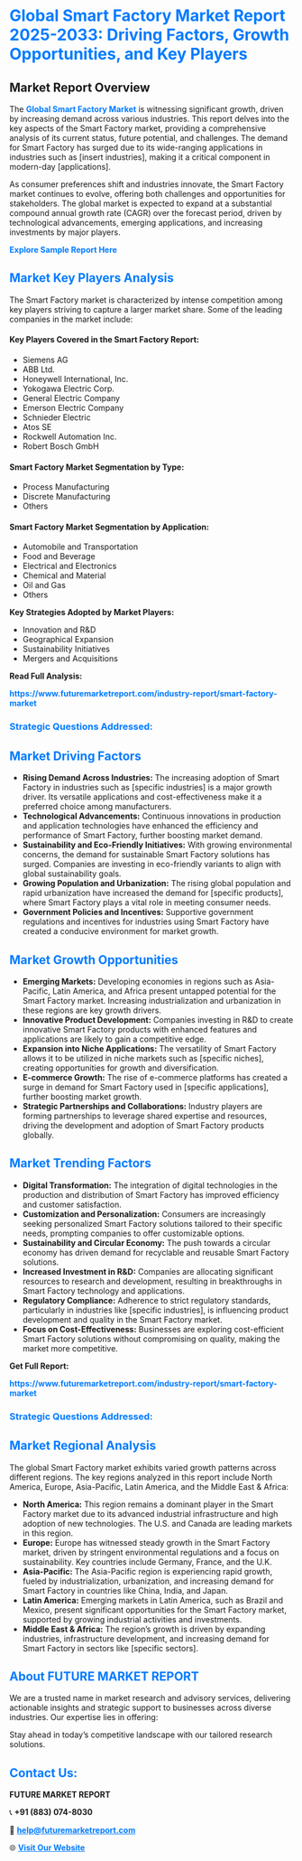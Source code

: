 <h1 style="color: #007BFF;">Global Smart Factory Market Report 2025-2033: Driving Factors, Growth Opportunities, and Key Players</h1>

<section id="overview">
<h2>Market Report Overview</h2>
<p>The <a href="https://www.futuremarketreport.com/industry-report/smart-factory-market" style="color: #007BFF; text-decoration: none;"><strong>Global Smart Factory Market</strong></a> is witnessing significant growth, driven by increasing demand across various industries. This report delves into the key aspects of the Smart Factory market, providing a comprehensive analysis of its current status, future potential, and challenges. The demand for Smart Factory has surged due to its wide-ranging applications in industries such as [insert industries], making it a critical component in modern-day [applications].</p>
<p>As consumer preferences shift and industries innovate, the Smart Factory market continues to evolve, offering both challenges and opportunities for stakeholders. The global market is expected to expand at a substantial compound annual growth rate (CAGR) over the forecast period, driven by technological advancements, emerging applications, and increasing investments by major players.</p>
</section>

<section id="overview">
<p><a href="https://www.futuremarketreport.com/request-sample/reportId=58885" style="color: #007BFF; text-decoration: none;"><strong>Explore Sample Report Here</strong></a></p>
</section>

<section id="key-players">
<h2 style="color: #007BFF;">Market Key Players Analysis</h2>
<p>The Smart Factory market is characterized by intense competition among key players striving to capture a larger market share. Some of the leading companies in the market include:</p>
<h4>Key Players Covered in the Smart Factory Report:</h4>
<ul><li>Siemens AG</li><li>ABB Ltd.</li><li>Honeywell International, Inc.</li><li>Yokogawa Electric Corp.</li><li>General Electric Company</li><li>Emerson Electric Company</li><li>Schnieder Electric</li><li>Atos SE</li><li>Rockwell Automation Inc.</li><li>Robert Bosch GmbH</li></ul>
<h4>Smart Factory Market Segmentation by Type:</h4>
<ul><li>Process Manufacturing</li><li>Discrete Manufacturing</li><li>Others</li></ul>

<h4>Smart Factory Market Segmentation by Application:</h4>
<ul><li>Automobile and Transportation</li><li>Food and Beverage</li><li>Electrical and Electronics</li><li>Chemical and Material</li><li>Oil and Gas</li><li>Others</li></ul>
<p><strong>Key Strategies Adopted by Market Players:</strong></p>
<ul>
<li>Innovation and R&D</li>
<li>Geographical Expansion</li>
<li>Sustainability Initiatives</li>
<li>Mergers and Acquisitions</li>
</ul>
</section>

<section>
<p><strong>Read Full Analysis: </strong></p><a href="https://www.futuremarketreport.com/industry-report/smart-factory-market" style="color: #007BFF; text-decoration: none;"><strong>https://www.futuremarketreport.com/industry-report/smart-factory-market</strong></a>
<h3 style="color: #007BFF;">Strategic Questions Addressed:</h3>
</section>

<section id="driving-factors">
<h2 style="color: #007BFF;">Market Driving Factors</h2>
<ul>
<li><strong>Rising Demand Across Industries:</strong> The increasing adoption of Smart Factory in industries such as [specific industries] is a major growth driver. Its versatile applications and cost-effectiveness make it a preferred choice among manufacturers.</li>
<li><strong>Technological Advancements:</strong> Continuous innovations in production and application technologies have enhanced the efficiency and performance of Smart Factory, further boosting market demand.</li>
<li><strong>Sustainability and Eco-Friendly Initiatives:</strong> With growing environmental concerns, the demand for sustainable Smart Factory solutions has surged. Companies are investing in eco-friendly variants to align with global sustainability goals.</li>
<li><strong>Growing Population and Urbanization:</strong> The rising global population and rapid urbanization have increased the demand for [specific products], where Smart Factory plays a vital role in meeting consumer needs.</li>
<li><strong>Government Policies and Incentives:</strong> Supportive government regulations and incentives for industries using Smart Factory have created a conducive environment for market growth.</li>
</ul>
</section>

<section id="growth-opportunities">
<h2 style="color: #007BFF;">Market Growth Opportunities</h2>
<ul>
<li><strong>Emerging Markets:</strong> Developing economies in regions such as Asia-Pacific, Latin America, and Africa present untapped potential for the Smart Factory market. Increasing industrialization and urbanization in these regions are key growth drivers.</li>
<li><strong>Innovative Product Development:</strong> Companies investing in R&D to create innovative Smart Factory products with enhanced features and applications are likely to gain a competitive edge.</li>
<li><strong>Expansion into Niche Applications:</strong> The versatility of Smart Factory allows it to be utilized in niche markets such as [specific niches], creating opportunities for growth and diversification.</li>
<li><strong>E-commerce Growth:</strong> The rise of e-commerce platforms has created a surge in demand for Smart Factory used in [specific applications], further boosting market growth.</li>
<li><strong>Strategic Partnerships and Collaborations:</strong> Industry players are forming partnerships to leverage shared expertise and resources, driving the development and adoption of Smart Factory products globally.</li>
</ul>
</section>

<section id="trending-factors">
<h2 style="color: #007BFF;">Market Trending Factors</h2>
<ul>
<li><strong>Digital Transformation:</strong> The integration of digital technologies in the production and distribution of Smart Factory has improved efficiency and customer satisfaction.</li>
<li><strong>Customization and Personalization:</strong> Consumers are increasingly seeking personalized Smart Factory solutions tailored to their specific needs, prompting companies to offer customizable options.</li>
<li><strong>Sustainability and Circular Economy:</strong> The push towards a circular economy has driven demand for recyclable and reusable Smart Factory solutions.</li>
<li><strong>Increased Investment in R&D:</strong> Companies are allocating significant resources to research and development, resulting in breakthroughs in Smart Factory technology and applications.</li>
<li><strong>Regulatory Compliance:</strong> Adherence to strict regulatory standards, particularly in industries like [specific industries], is influencing product development and quality in the Smart Factory market.</li>
<li><strong>Focus on Cost-Effectiveness:</strong> Businesses are exploring cost-efficient Smart Factory solutions without compromising on quality, making the market more competitive.</li>
</ul>
</section>

<section>
<p><strong>Get Full Report: </strong></p><a href="https://www.futuremarketreport.com/industry-report/smart-factory-market" style="color: #007BFF; text-decoration: none;"><strong>https://www.futuremarketreport.com/industry-report/smart-factory-market</strong></a>
<h3 style="color: #007BFF;">Strategic Questions Addressed:</h3>
</section>


<section id="regional-analysis">
<h2 style="color: #007BFF;">Market Regional Analysis</h2>
<p>The global Smart Factory market exhibits varied growth patterns across different regions. The key regions analyzed in this report include North America, Europe, Asia-Pacific, Latin America, and the Middle East & Africa:</p>
<ul>
<li><strong>North America:</strong> This region remains a dominant player in the Smart Factory market due to its advanced industrial infrastructure and high adoption of new technologies. The U.S. and Canada are leading markets in this region.</li>
<li><strong>Europe:</strong> Europe has witnessed steady growth in the Smart Factory market, driven by stringent environmental regulations and a focus on sustainability. Key countries include Germany, France, and the U.K.</li>
<li><strong>Asia-Pacific:</strong> The Asia-Pacific region is experiencing rapid growth, fueled by industrialization, urbanization, and increasing demand for Smart Factory in countries like China, India, and Japan.</li>
<li><strong>Latin America:</strong> Emerging markets in Latin America, such as Brazil and Mexico, present significant opportunities for the Smart Factory market, supported by growing industrial activities and investments.</li>
<li><strong>Middle East & Africa:</strong> The region’s growth is driven by expanding industries, infrastructure development, and increasing demand for Smart Factory in sectors like [specific sectors].</li>
</ul>
</section>

<footer>
<h2 style="color: #007BFF;">About FUTURE MARKET REPORT</h2>
<p>We are a trusted name in market research and advisory services, delivering actionable insights and strategic support to businesses across diverse industries. Our expertise lies in offering:</p>

<p>Stay ahead in today’s competitive landscape with our tailored research solutions.</p>

<h2 style="color: #007BFF;">Contact Us:</h2>
<p><strong>FUTURE MARKET REPORT</strong></p>
<p>📞 <strong>+91 (883) 074-8030</strong></p>
<p>📧 <strong><a href="mailto:help@futuremarketreport.com" style="color: #007BFF;">help@futuremarketreport.com</a></strong></p>
<p>🌐 <strong><a href="https://www.futuremarketreport.com/" style="color: #007BFF;">Visit Our Website</a></strong></p>
</footer>